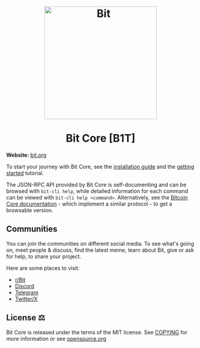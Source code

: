 <h1 align="center">
<img src="https://followthebit.org/images/followthebit.png" alt="Bit" width="300"/>
<br/><br/>
Bit Core [B1T]
</h1>



**Website:** [bit.org](https://followthebit.org)



To start your journey with Bit Core, see the [installation guide](INSTALL.md) and the [getting started](doc/getting-started.md) tutorial.

The JSON-RPC API provided by Bit Core is self-documenting and can be browsed with `bit-cli help`, while detailed information for each command can be viewed with `bit-cli help <command>`. Alternatively, see the [Bitcoin Core documentation](https://developer.bitcoin.org/reference/rpc/) - which implement a similar protocol - to get a browsable version.


## Communities 

You can join the communities on different social media.
To see what's going on, meet people & discuss, find the latest meme, learn
about Bit, give or ask for help, to share your project.

Here are some places to visit:

* [r/Bit](https://www.reddit.com/r/FollowTheBit/)
* [Discord](https://discord.gg/UevXymWWjD)
* [Telegram](https://t.me/Bittoshimoto)
* [Twitter/X](https://x.com/bittoshimo)

## License ⚖️
Bit Core is released under the terms of the MIT license. See
[COPYING](COPYING) for more information or see
[opensource.org](https://opensource.org/licenses/MIT)
